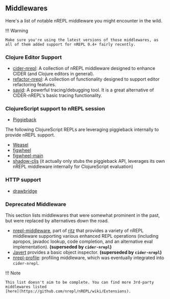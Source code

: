 ## Middlewares

Here's a list of notable nREPL middleware you might encounter in the wild.

!!! Warning

    Make sure you're using the latest versions of those middlewares, as
    all of them added support for nREPL 0.4+ fairly recently.

### Clojure Editor Support

* [cider-nrepl](https://github.com/clojure-emacs/cider-nrepl): A collection of nREPL middleware designed to enhance CIDER (and Clojure editors in general).
* [refactor-nrepl](https://github.com/clojure-emacs/refactor-nrepl): A collection of functionality designed to support editor refactoring features.
* [sayid](http://bpiel.github.io/sayid/): A powerful tracing/debugging tool. It is a great alternative of CIDER-nREPL's
basic tracing functionality.

###  ClojureScript support to nREPL session

* [Piggieback](https://github.com/nrepl/piggieback)

The following ClojureScript REPLs are leveraging piggieback internally to provide
nREPL support.

* [Weasel](https://github.com/tomjakubowski/weasel)
* [figwheel](https://github.com/bhauman/lein-figwheel)
* [figwheel-main](https://github.com/bhauman/figwheel-main)
* [shadow-cljs](https://github.com/thheller/shadow-cljs) (it actually
only stubs the piggieback API, leverages its own nREPL middleware
internally for ClojureScript evaluation)

### HTTP support

* [drawbridge](https://github.com/nrepl/drawbridge)

### Deprecated Middleware

This section lists middlewares that were somewhat prominent in the
past, but were replaced by alternatives down the road.

* [nrepl-middleware](https://github.com/pallet/ritz/tree/develop/nrepl-middleware),
  part of [ritz](https://github.com/pallet/ritz) that provides a
  variety of nREPL middleware supporting various enhanced REPL
  operations (including apropos, javadoc lookup, code completion, and
  an alternative eval implementation). **(superseded by `cider-nrepl`)**
* [Javert](https://github.com/technomancy/javert) provides a basic
  object inspector. **(superseded by `cider-nrepl`)**
* [nrepl-profile](https://github.com/thunknyc/nrepl-profile): profiling middleware,
which was eventually integrated into `cider-nrepl`.


!!! Note

    This list doesn't aim to be complete. You can find more 3rd-party middlewares listed
    [here](https://github.com/nrepl/nREPL/wiki/Extensions).
